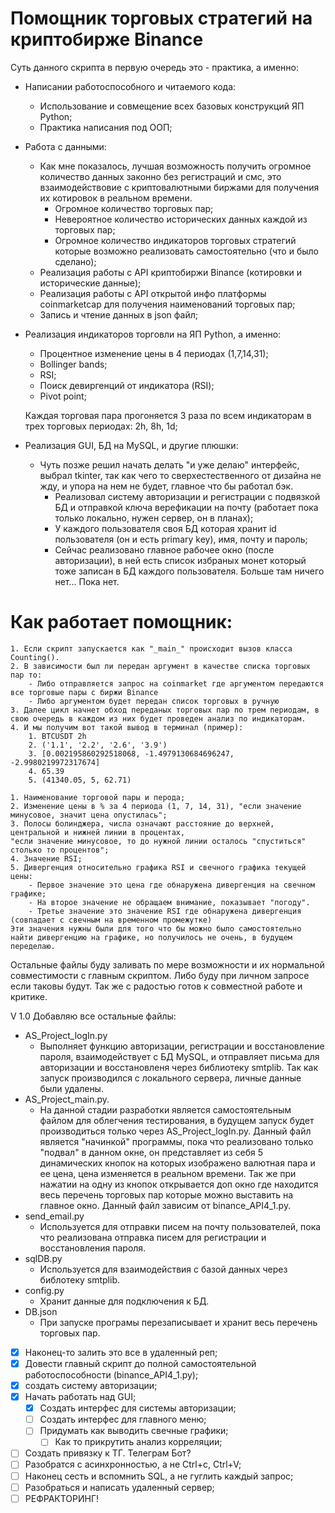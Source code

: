 ﻿# Помощник торговых стратегий на криптобирже Binance
Суть данного скрипта в первую очередь это - практика, а именно:
 - Написании работоспособного и читаемого кода:
    - Использование и совмещение всех базовых конструкций ЯП Python;
    - Практика написания под ООП;

- Работа с данными:

    - Как мне показалось, лучшая возможность получить огромное количество данных законно без регистраций и смс, это взаимодействовие с криптовалютными биржами для получения их котировок в реальном времени.
        - Огромное количество торговых пар;
        - Невероятное количество исторических данных каждой из торговых пар;
        - Огромное количество индикаторов торговых стратегий которые возможно реализовать самостоятельно (что и было сделано);
    - Реализация работы с API криптобиржи Binance (котировки и исторические данные);
    - Реализация работы с API открытой инфо платформы coinmarketcap для получения наименований торговых пар;
    - Запись и чтение данных в json файл;

- Реализация индикаторов торговли на ЯП Python, а именно:
    - Процентное изменение цены в 4 периодах (1,7,14,31);
    - Bollinger bands;
    - RSI;
    - Поиск девиргенций от индикатора (RSI);
    - Pivot point;

    Каждая торговая пара прогоняется 3 раза по всем индикаторам в трех торговых периодах: 2h, 8h, 1d;

- Реализация GUI, БД на MySQL, и другие плюшки:
    - Чуть позже решил начать делать "и уже делаю" интерфейс, выбрал tkinter, так как чего то сверхестественного от дизайна не жду, и упора на нем не будет, главное что бы работал бэк.
        - Реализовал систему авторизации и регистрации с подвязкой БД и отправкой ключа верефикации на почту (работает пока только локально, нужен сервер, он в планах);
        - У каждого пользователя своя БД которая хранит id пользователя (он и есть primary key), имя, почту и пароль;
        - Сейчас реализовано главное рабочее окно (после авторизации), в ней есть список избраных монет который тоже записан в БД каждого пользователя. Больше там ничего нет... Пока нет.

# Как работает помощник:

    1. Если скрипт запускается как "_main_" происходит вызов класса Сounting(). 
    2. В зависимости был ли передан аргумент в качестве списка торговых пар то:
        - Либо отправляется запрос на coinmarket где аргументом передаются все торговые пары с биржи Binance
        - Либо аргументом будет передан список торговых в ручную
    3. Далее цикл начнет обход переданых торговых пар по трем периодам, в свою очередь в каждом из них будет проведен анализ по индикаторам.
    4. И мы получим вот такой вывод в терминал (пример):
        1. BTCUSDT 2h  
        2. ('1.1', '2.2', '2.6', '3.9')
        3. [0.002195860292518068, -1.4979130684696247, -2.9980219972317674]
        4. 65.39
        5. (41340.05, 5, 62.71)

    1. Наименование торговой пары и перода;
    2. Изменение цены в % за 4 периода (1, 7, 14, 31), "если значение минусовое, значит цена опустилась";
    3. Полосы болинджера, числа означают расстояние до верхней, центральной и нижней линии в процентах,
    "если значение минусовое, то до нужной линии осталось "спуститься" столько то процентов";
    4. Значение RSI;
    5. Дивергенция относительно графика RSI и свечного графика текущей цены:
        - Первое значение это цена где обнаружена дивергенция на свечном графике;
        - На второе значение не обращаем внимание, показывает "погоду". 
        - Третье значение это значение RSI где обнаружена дивергенция (совпадает с свечным на временном промежутке)
    Эти значения нужны были для того что бы можно было самостоятельно найти дивергенцию на графике, но получилось не очень, в будущем переделаю.

Остальные файлы буду заливать по мере возможности и их нормальной совместимости с главным скриптом. Либо буду при личном запросе если таковы будут.
Так же с радостью готов к совместной работе и критике.

V 1.0
Добавляю все остальные файлы:
* AS_Project_logIn.py 
    * Выполняет функцию авторизации, регистрации и восстановление пароля, взаимодействует с БД MySQL, и отправляет письма для авторизации и восстановленя через библиотеку smtplib. 
    Так как запуск производился с локального сервера, личные данные были удалены.
* AS_Project_main.py.
    * На данной стадии разработки является самостоятельным файлом для облегчения тестирования, в будущем запуск будет производиться только через AS_Project_logIn.py. 
    Данный файл является "начинкой" программы, пока что реализовано только "подвал" в данном окне, он представляет из себя 5 динамических кнопок на которых изображено валютная пара и ее цена, цена изменяется в реальном времени. Так же при нажатии на одну из кнопок открывается доп окно где находится весь перечень торговых пар которые можно выставить на главное окно.
    Данный файл зависим от binance_API4_1.py.
* send_email.py
    * Используется для отправки писем на почту пользователей, пока что реализована отправка писем для регистрации и восстановления пароля.
* sqlDB.py
    * Используется для взаимодействия с базой данных через библотеку smtplib.
* config.py
    * Хранит данные для подключения к БД.
* DB.json
    * При запуске програмы перезаписывает и хранит весь перечень торговых пар.

- [X] Наконец-то залить это все в удаленный реп;
- [X] Довести главный скрипт до полной самостоятельной работоспособности (binance_API4_1.py);
- [X] создать систему авторизации;
- [X] Начать работать над GUI;
    - [X] Создать интерфес для системы авторизации;
    - [ ] Создать интерфес для главного меню;
    - [ ] Придумать как выводить свечные графики;
        - [ ] Как то прикрутить анализ корреляции;    
- [ ] Создать привязку к ТГ. Телеграм Бот?
- [ ] Разобратся с асинхронностью, а не Ctrl+c, Ctrl+V;
- [ ] Наконец сесть и вспомнить SQL, а не гуглить каждый запрос; 
- [ ] Разобраться и написать удаленный сервер;
- [ ] РЕФРАКТОРИНГ!